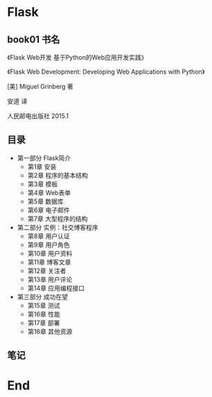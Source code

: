 # Flask

## book01 书名

《Flask Web开发 基于Python的Web应用开发实践》

《Flask Web Development: Developing Web Applications with Python》

[美] Miguel Grinberg 著

安道 译

人民邮电出版社 2015.1

## 目录

- 第一部分 Flask简介
  - 第1章 安装
  - 第2章 程序的基本结构
  - 第3章 模板
  - 第4章 Web表单
  - 第5章 数据库
  - 第6章 电子邮件
  - 第7章 大型程序的结构
- 第二部分 实例：社交博客程序
  - 第8章 用户认证
  - 第9章 用户角色
  - 第10章 用户资料
  - 第11章 博客文章
  - 第12章 关注者
  - 第13章 用户评论
  - 第14章 应用编程接口
- 第三部分 成功在望
  - 第15章 测试
  - 第16章 性能
  - 第17章 部署
  - 第18章 其他资源

## 笔记

















# End